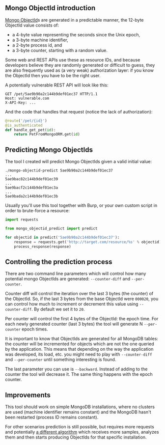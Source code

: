 ## Mongo ObjectId introduction

[Mongo ObjectId](https://docs.mongodb.com/manual/reference/method/ObjectId/)s are generated
in a predictable manner, the 12-byte ObjectId value consists of:

 * a 4-byte value representing the seconds since the Unix epoch,
 * a 3-byte machine identifier,
 * a 2-byte process id, and
 * a 3-byte counter, starting with a random value.

Some web and REST APIs use these as resource IDs, and because developers believe they
are randomly generated or difficult to guess, they are also frequently used as (a very
weak) authorization layer: if you know the ObjectId then you have to be the right
user.

A potentially vulnerable REST API will look like this:

```http
GET /pet/5ae9b90a2c144b9def01ec37 HTTP/1.1
Host: vulnerable.com
X-API-Key: ...
```

And the code that handles that request (notice the lack of authorization):

```python
@route('/pet/{id}')
@is_authenticated
def handle_get_pet(id):
    return PetFromMongoORM.get(id)
```

## Predicting Mongo ObjectIds

The tool I created will predict Mongo ObjectIds given a valid initial value:

```
./mongo-objectid-predict 5ae9b90a2c144b9def01ec37
...
5ae9bac82c144b9def01ec39
...
5ae9bacf2c144b9def01ec3a
...
5ae9bada2c144b9def01ec3b
```

Usually you'll use this tool together with Burp, or your own custom script in
order to brute-force a resource:

```python
import requests

from mongo_objectid_predict import predict

for objectid in predict('5ae9b90a2c144b9def01ec37'):
    response = requests.get('http://target.com/resource/%s' % objectid)
    process_response(response)
```

## Controlling the prediction process

There are two command line parameters which will control how many potential mongo
ObjectIds are generated: `--counter-diff` and `--per-counter`.

Counter diff will control the iteration over the last 3 bytes (the counter) of the
ObjectId. So, if the last 3 bytes from the base ObjectId were `000020`, you can control
how much to increment or decrement this value using `--counter-diff`. By default we set
it to `20`.

Per counter will control the first 4 bytes of the ObjectId: the epoch time. For each
newly generated counter (last 3 bytes) the tool will generate N `--per-counter` epoch
times.

It is important to know that ObjectIds are generated for all MongoDB tables: the counter
will be incremented for objects which are not the one queried by the application. This
means that depending on the way the application was developed, its load, etc. you might
need to play with `--counter-diff` and `--per-counter` until something interesting is
found.

The last parameter you can use is `--backward`. Instead of adding to the counter the tool
will decrease it. The same thing happens with the epoch counter.

## Improvements

This tool should work on simple MongoDB installations, where no clusters are used (machine
identifier remains constant) and the MongoDB hasn't been restarted (process ID remains
constant).

For other scenarios prediction is still possible, but requires more requests and potentially
[a different algorithm](https://github.com/andresriancho/mongo-objectid-predict/issues/1)
which receives more samples, analyzes them and then starts producing ObjectIds for that
specific installation. 